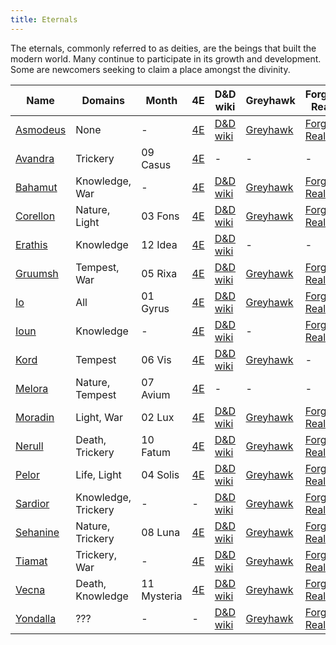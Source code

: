 ```yaml
---
title: Eternals
---
```


The eternals, commonly referred to as deities, are the beings that built the modern world. Many continue to participate in its growth and development. Some are newcomers seeking to claim a place amongst the divinity.

| Name                           | Domains             | Month               | 4E                                          | D&D wiki                                                               | Greyhawk                                                               | Forgotten Realms                                                             | Critical Role                                                     | Wikipedia                                                                            |
|--------------------------------|---------------------|---------------------|---------------------------------------------|------------------------------------------------------------------------|------------------------------------------------------------------------|------------------------------------------------------------------------------|-------------------------------------------------------------------|--------------------------------------------------------------------------------------|
| [Asmodeus](../dossiers/asmodeus) | None                | -                   | [4E](https://dnd4.fandom.com/wiki/Asmodeus) | [D&D wiki](https://dungeonsdragons.fandom.com/wiki/Asmodeus)           | [Greyhawk](https://greyhawkonline.com/greyhawkwiki/Asmodeus)           | [Forgotten Realms](https://forgottenrealms.fandom.com/wiki/Asmodeus)         | [Critical Role](https://criticalrole.fandom.com/wiki/Asmodeus)    | [Wikipedia](https://en.wikipedia.org/wiki/Devil_%28Dungeons_%26_Dragons%29#Asmodeus) |
| [Avandra](../dossiers/avandra)   | Trickery            | 09 Casus            | [4E](https://dnd4.fandom.com/wiki/Avandra)  | -                                                                      | -                                                                      | -                                                                            | [Critical Role](https://criticalrole.fandom.com/wiki/Avandra)     | -                                                                                    |
| [Bahamut](../dossiers/bahamut)   | Knowledge, War      | -                   | [4E](https://dnd4.fandom.com/wiki/Bahamut)  | [D&D wiki](https://dungeonsdragons.fandom.com/wiki/Bahamut)            | [Greyhawk](https://greyhawkonline.com/greyhawkwiki/Bahamut)            | [Forgotten Realms](https://forgottenrealms.fandom.com/wiki/Bahamut)          | [Critical Role](https://criticalrole.fandom.com/wiki/Bahaamut)    | [Wikipedia](https://en.wikipedia.org/wiki/Bahamut_%28Dungeons_%26_Dragons%29)        |
| [Corellon](../dossiers/corellon) | Nature, Light       | 03 Fons             | [4E](https://dnd4.fandom.com/wiki/Corellon) | [D&D wiki](https://dungeonsdragons.fandom.com/wiki/Corellon_Larethian) | [Greyhawk](https://greyhawkonline.com/greyhawkwiki/Corellon_Larethian) | [Forgotten Realms](https://forgottenrealms.fandom.com/wiki/Corellon)         | [Critical Role](https://criticalrole.fandom.com/wiki/Corellon)    | [Wikipedia](https://en.wikipedia.org/wiki/Corellon_Larethian)                        |
| [Erathis](../dossiers/erathis)   | Knowledge           | 12 Idea             | [4E](https://dnd4.fandom.com/wiki/Erathis)  | [D&D wiki](https://dungeonsdragons.fandom.com/wiki/Erathis)            | -                                                                      | -                                                                            | [Critical Role](https://criticalrole.fandom.com/wiki/Erathis)     | -                                                                                    |
| [Gruumsh](../dossiers/gruumsh)   | Tempest, War        | 05 Rixa             | [4E](https://dnd4.fandom.com/wiki/Gruumsh)  | [D&D wiki](https://dungeonsdragons.fandom.com/wiki/Gruumsh)            | [Greyhawk](https://greyhawkonline.com/greyhawkwiki/Gruumsh)            | [Forgotten Realms](https://forgottenrealms.fandom.com/wiki/Gruumsh)          | [Critical Role](https://criticalrole.fandom.com/wiki/Gruumsh)     | -                                                                                    |
| [Io](../dossiers/io)             | All                 | 01 Gyrus            | [4E](https://dnd4.fandom.com/wiki/Io)       | [D&D wiki](https://dungeonsdragons.fandom.com/wiki/Io)                 | [Greyhawk](https://greyhawkonline.com/greyhawkwiki/Io)                 | [Forgotten Realms](https://forgottenrealms.fandom.com/wiki/Asgorath)         | -                                                                 | -                                                                                    |
| [Ioun](../dossiers/ioun)         | Knowledge           | -                   | [4E](https://dnd4.fandom.com/wiki/Ioun)     | [D&D wiki](https://dungeonsdragons.fandom.com/wiki/Ioun)               | -                                                                      | [Forgotten Realms](https://forgottenrealms.fandom.com/wiki/Congenio_Ioun)    | [Critical Role](https://criticalrole.fandom.com/wiki/Ioun)        | -                                                                                    |
| [Kord](../dossiers/kord)         | Tempest             | 06 Vis              | [4E](https://dnd4.fandom.com/wiki/Kord)     | [D&D wiki](https://dungeonsdragons.fandom.com/wiki/Kord)               | [Greyhawk](https://greyhawkonline.com/greyhawkwiki/Kord)               | -                                                                            | [Critical Role](https://criticalrole.fandom.com/wiki/Kord)        | -                                                                                    |
| [Melora](../dossiers/melora)     | Nature, Tempest     | 07 Avium            | [4E](https://dnd4.fandom.com/wiki/Melora)   | -                                                                      | -                                                                      | -                                                                            | [Critical Role](https://criticalrole.fandom.com/wiki/Melora)      | -                                                                                    |
| [Moradin](../dossiers/moradin)   | Light, War          | 02 Lux              | [4E](https://dnd4.fandom.com/wiki/Moradin)  | [D&D wiki](https://dungeonsdragons.fandom.com/wiki/Moradin)            | [Greyhawk](https://greyhawkonline.com/greyhawkwiki/Moradin)            | [Forgotten Realms](https://forgottenrealms.fandom.com/wiki/Moradin)          | [Critical Role](https://criticalrole.fandom.com/wiki/Moradin)     | [Wikipedia](https://en.wikipedia.org/wiki/Moradin)                                   |
| [Nerull](../dossiers/nerull)     | Death, Trickery     | 10 Fatum            | [4E](https://dnd4.fandom.com/wiki/Nerull)   | [D&D wiki](https://dungeonsdragons.fandom.com/wiki/Nerull)             | [Greyhawk](https://greyhawkonline.com/greyhawkwiki/Nerull)             | [Forgotten Realms](https://forgottenrealms.fandom.com/wiki/Raven_Queen)      | [Critical Role](https://criticalrole.fandom.com/wiki/Raven_Queen) | -                                                                                    |
| [Pelor](../dossiers/pelor)       | Life, Light         | 04 Solis            | [4E](https://dnd4.fandom.com/wiki/Pelor)    | [D&D wiki](https://dungeonsdragons.fandom.com/wiki/Pelor)              | [Greyhawk](https://greyhawkonline.com/greyhawkwiki/Pelor)              | [Forgotten Realms](https://forgottenrealms.fandom.com/wiki/Amaunator)        | [Critical Role](https://criticalrole.fandom.com/wiki/Pelor)       | -                                                                                    |
| [Sardior](../dossiers/sardior)   | Knowledge, Trickery | -                   | -                                           | [D&D wiki](https://dungeonsdragons.fandom.com/wiki/Sardior)            | [Greyhawk](https://greyhawkonline.com/greyhawkwiki/Sardior)            | [Forgotten Realms](https://forgottenrealms.fandom.com/wiki/Sardior)          | -                                                                 | -                                                                                    |
| [Sehanine](../dossiers/sehanine) | Nature, Trickery    | 08 Luna             | [4E](https://dnd4.fandom.com/wiki/Sehanine) | [D&D wiki](https://dungeonsdragons.fandom.com/wiki/Sehanine_Moonbow)   | [Greyhawk](https://greyhawkonline.com/greyhawkwiki/Sehanine_Moonbow)   | [Forgotten Realms](https://forgottenrealms.fandom.com/wiki/Sehanine_Moonbow) | [Critical Role](https://criticalrole.fandom.com/wiki/Sehanine)    | -                                                                                    |
| [Tiamat](../dossiers/tiamat)     | Trickery, War       | -                   | [4E](https://dnd4.fandom.com/wiki/Tiamat)   | [D&D wiki](https://dungeonsdragons.fandom.com/wiki/Tiamat)             | [Greyhawk](https://greyhawkonline.com/greyhawkwiki/Tiamat)             | [Forgotten Realms](https://forgottenrealms.fandom.com/wiki/Tiamat)           | [Critical Role](https://criticalrole.fandom.com/wiki/Tiamat)      | [Wikipedia](https://en.wikipedia.org/wiki/Tiamat_%28Dungeons_%26_Dragons%29)         |
| [Vecna](../dossiers/vecna)       | Death, Knowledge    | 11 Mysteria         | [4E](https://dnd4.fandom.com/wiki/Vecna)    | [D&D wiki](https://dungeonsdragons.fandom.com/wiki/Vecna)              | [Greyhawk](https://greyhawkonline.com/greyhawkwiki/Vecna)              | [Forgotten Realms](https://forgottenrealms.fandom.com/wiki/Vecna)            | [Critical Role](https://criticalrole.fandom.com/wiki/Vecna)       | [Wikipedia](https://en.wikipedia.org/wiki/Vecna)                                     |
| [Yondalla](../dossiers/yondalla) | ???                 | -                   | -                                           | [D&D wiki](https://dungeonsdragons.fandom.com/wiki/Yondalla)           | [Greyhawk](https://greyhawkonline.com/greyhawkwiki/Yondalla)           | [Forgotten Realms](https://forgottenrealms.fandom.com/wiki/Yondalla)         | -                                                                 | -                                                                                    |
